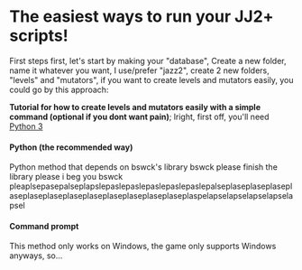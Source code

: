 # The easiest ways to run your JJ2+ scripts!

First steps first, let's start by making your "database", Create a new folder, name it whatever you want, I use/prefer "jazz2", create 2 new folders, "levels" and "mutators", if you want to create levels and mutators easily, you could go by this approach:

**Tutorial for how to create levels and mutators easily with a simple command (optional if you dont want pain)**;
lright, first off, you'll need [Python 3](https://www.python.org)

<!-- tabs:start -->

#### **Python (the recommended way)**
Python method that depends on bswck's library bswck please finish the library please i beg you bswck pleaplsepasepalseplapslepaslepaslepaslepaslepaslepalseplaseplaseplaseplaseplaseplaseplaseplaseplaseplaseplaseplaseplaspelapselapselapselapselapsel


#### **Command prompt**
This method only works on Windows, the game only supports Windows anyways, so...



<!-- tabs:end -->

